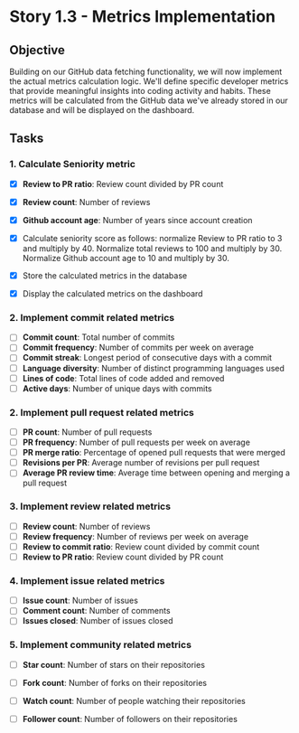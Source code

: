 # Story 1.3 - Metrics Implementation

## Objective
Building on our GitHub data fetching functionality, we will now implement the actual metrics calculation logic. We'll define specific developer metrics that provide meaningful insights into coding activity and habits. These metrics will be calculated from the GitHub data we've already stored in our database and will be displayed on the dashboard.

## Tasks

### 1. Calculate Seniority metric
- [x] **Review to PR ratio**: Review count divided by PR count
- [x] **Review count**: Number of reviews
- [x] **Github account age**: Number of years since account creation
- [x] Calculate seniority score as follows: normalize Review to PR ratio to 3 and multiply by 40. Normalize total reviews to 100 and multiply by 30. Normalize Github account age to 10 and multiply by 30.
- [x] Store the calculated metrics in the database
- [x] Display the calculated metrics on the dashboard


### 2. Implement commit related metrics 
- [ ] **Commit count**: Total number of commits
- [ ] **Commit frequency**: Number of commits per week on average
- [ ] **Commit streak**: Longest period of consecutive days with a commit
- [ ] **Language diversity**: Number of distinct programming languages used 
- [ ] **Lines of code**: Total lines of code added and removed
- [ ] **Active days**: Number of unique days with commits

### 2. Implement pull request related metrics
- [ ] **PR count**: Number of pull requests
- [ ] **PR frequency**: Number of pull requests per week on average
- [ ] **PR merge ratio**: Percentage of opened pull requests that were merged
- [ ] **Revisions per PR**: Average number of revisions per pull request
- [ ] **Average PR review time**: Average time between opening and merging a pull request

### 3. Implement review related metrics
- [ ] **Review count**: Number of reviews
- [ ] **Review frequency**: Number of reviews per week on average
- [ ] **Review to commit ratio**: Review count divided by commit count
- [ ] **Review to PR ratio**: Review count divided by PR count

### 4. Implement issue related metrics
- [ ] **Issue count**: Number of issues
- [ ] **Comment count**: Number of comments
- [ ] **Issues closed**: Number of issues closed

### 5. Implement community related metrics
- [ ] **Star count**: Number of stars on their repositories
- [ ] **Fork count**: Number of forks on their repositories
- [ ] **Watch count**: Number of people watching their repositories
- [ ] **Follower count**: Number of followers on their repositories

